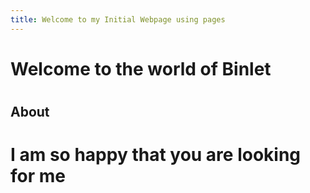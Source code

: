 ```yaml
---
title: Welcome to my Initial Webpage using pages
---
```


# <h1> Welcome to the world of Binlet </h1>
# <h2> About </h2>
# I am so happy that you are looking for me
